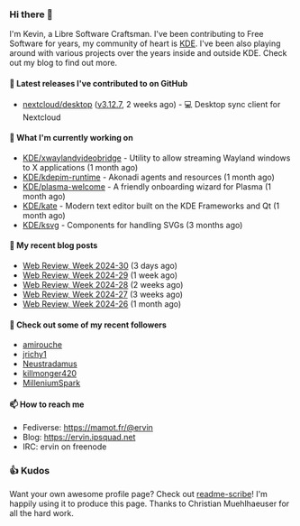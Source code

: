 ### Hi there 👋

I'm Kevin, a Libre Software Craftsman. I've been contributing to Free Software for years,
my community of heart is [KDE](https://kde.org). I've been also playing around with various
projects over the years inside and outside KDE. Check out my blog to find out more.

#### 🔭 Latest releases I've contributed to on GitHub

- [nextcloud/desktop](https://github.com/nextcloud/desktop) ([v3.12.7](https://github.com/nextcloud/desktop/releases/tag/v3.12.7), 2 weeks ago) - 💻 Desktop sync client for Nextcloud

#### 🌱 What I'm currently working on

- [KDE/xwaylandvideobridge](https://github.com/KDE/xwaylandvideobridge) - Utility to allow streaming Wayland windows to X applications (1 month ago)
- [KDE/kdepim-runtime](https://github.com/KDE/kdepim-runtime) - Akonadi agents and resources (1 month ago)
- [KDE/plasma-welcome](https://github.com/KDE/plasma-welcome) - A friendly onboarding wizard for Plasma (1 month ago)
- [KDE/kate](https://github.com/KDE/kate) - Modern text editor built on the KDE Frameworks and Qt (1 month ago)
- [KDE/ksvg](https://github.com/KDE/ksvg) - Components for handling SVGs (3 months ago)

#### 📜 My recent blog posts

- [Web Review, Week 2024-30](https://ervin.ipsquad.net/blog/2024/07/26/web-review-week-2024-30/) (3 days ago)
- [Web Review, Week 2024-29](https://ervin.ipsquad.net/blog/2024/07/19/web-review-week-2024-29/) (1 week ago)
- [Web Review, Week 2024-28](https://ervin.ipsquad.net/blog/2024/07/12/web-review-week-2024-28/) (2 weeks ago)
- [Web Review, Week 2024-27](https://ervin.ipsquad.net/blog/2024/07/05/web-review-week-2024-27/) (3 weeks ago)
- [Web Review, Week 2024-26](https://ervin.ipsquad.net/blog/2024/06/28/web-review-week-2024-26/) (1 month ago)

#### 👯 Check out some of my recent followers

- [amirouche](https://github.com/amirouche)
- [jrichy1](https://github.com/jrichy1)
- [Neustradamus](https://github.com/Neustradamus)
- [killmonger420](https://github.com/killmonger420)
- [MilleniumSpark](https://github.com/MilleniumSpark)

#### 📫 How to reach me

- Fediverse: https://mamot.fr/@ervin
- Blog: https://ervin.ipsquad.net
- IRC: ervin on freenode

### 👍 Kudos

Want your own awesome profile page? Check out [readme-scribe](https://github.com/muesli/readme-scribe)!
I'm happily using it to produce this page. Thanks to Christian Muehlhaeuser for all the hard work.

